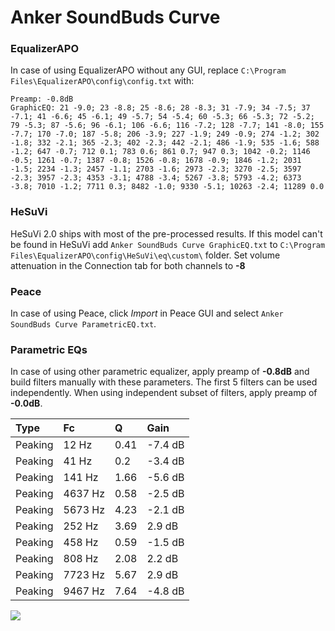# Anker SoundBuds Curve

### EqualizerAPO
In case of using EqualizerAPO without any GUI, replace `C:\Program Files\EqualizerAPO\config\config.txt`
with:
```
Preamp: -0.8dB
GraphicEQ: 21 -9.0; 23 -8.8; 25 -8.6; 28 -8.3; 31 -7.9; 34 -7.5; 37 -7.1; 41 -6.6; 45 -6.1; 49 -5.7; 54 -5.4; 60 -5.3; 66 -5.3; 72 -5.2; 79 -5.3; 87 -5.6; 96 -6.1; 106 -6.6; 116 -7.2; 128 -7.7; 141 -8.0; 155 -7.7; 170 -7.0; 187 -5.8; 206 -3.9; 227 -1.9; 249 -0.9; 274 -1.2; 302 -1.8; 332 -2.1; 365 -2.3; 402 -2.3; 442 -2.1; 486 -1.9; 535 -1.6; 588 -1.2; 647 -0.7; 712 0.1; 783 0.6; 861 0.7; 947 0.3; 1042 -0.2; 1146 -0.5; 1261 -0.7; 1387 -0.8; 1526 -0.8; 1678 -0.9; 1846 -1.2; 2031 -1.5; 2234 -1.3; 2457 -1.1; 2703 -1.6; 2973 -2.3; 3270 -2.5; 3597 -2.3; 3957 -2.3; 4353 -3.1; 4788 -3.4; 5267 -3.8; 5793 -4.2; 6373 -3.8; 7010 -1.2; 7711 0.3; 8482 -1.0; 9330 -5.1; 10263 -2.4; 11289 0.0
```

### HeSuVi
HeSuVi 2.0 ships with most of the pre-processed results. If this model can't be found in HeSuVi add
`Anker SoundBuds Curve GraphicEQ.txt` to `C:\Program Files\EqualizerAPO\config\HeSuVi\eq\custom\` folder.
Set volume attenuation in the Connection tab for both channels to **-8**

### Peace
In case of using Peace, click *Import* in Peace GUI and select `Anker SoundBuds Curve ParametricEQ.txt`.

### Parametric EQs
In case of using other parametric equalizer, apply preamp of **-0.8dB** and build filters manually
with these parameters. The first 5 filters can be used independently.
When using independent subset of filters, apply preamp of **-0.0dB**.

| Type    | Fc      |    Q | Gain    |
|:--------|:--------|:-----|:--------|
| Peaking | 12 Hz   | 0.41 | -7.4 dB |
| Peaking | 41 Hz   | 0.2  | -3.4 dB |
| Peaking | 141 Hz  | 1.66 | -5.6 dB |
| Peaking | 4637 Hz | 0.58 | -2.5 dB |
| Peaking | 5673 Hz | 4.23 | -2.1 dB |
| Peaking | 252 Hz  | 3.69 | 2.9 dB  |
| Peaking | 458 Hz  | 0.59 | -1.5 dB |
| Peaking | 808 Hz  | 2.08 | 2.2 dB  |
| Peaking | 7723 Hz | 5.67 | 2.9 dB  |
| Peaking | 9467 Hz | 7.64 | -4.8 dB |

![](https://raw.githubusercontent.com/jaakkopasanen/AutoEq/master/results/rtings/rtings/Anker%20SoundBuds%20Curve/Anker%20SoundBuds%20Curve.png)